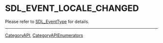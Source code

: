 # SDL_EVENT_LOCALE_CHANGED

Please refer to [SDL_EventType](SDL_EventType) for details.

----
[CategoryAPI](CategoryAPI), [CategoryAPIEnumerators](CategoryAPIEnumerators)

